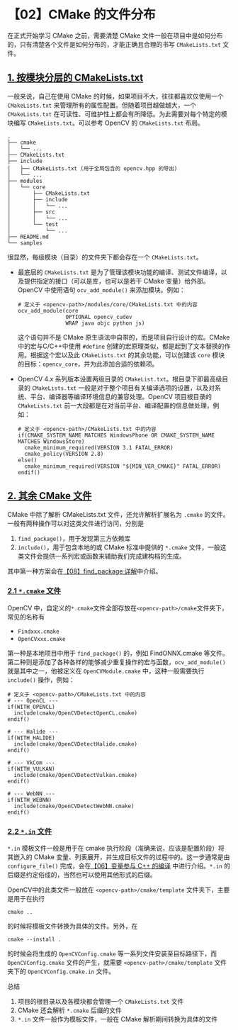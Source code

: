# 【02】CMake 的文件分布

在正式开始学习 CMake 之前，需要清楚 CMake 文件一般在项目中是如何分布的，只有清楚各个文件是如何分布的，才能正确且合理的书写 `CMakeLists.txt` 文件。

## [1. 按模块分层的 CMakeLists.txt](https://www.cccolt.top/tutorial/cmake/02.html#_1-按模块分层的-cmakelists-txt)

一般来说，自己在使用 CMake 的时候，如果项目不大，往往都喜欢仅使用一个 `CMakeLists.txt` 来管理所有的属性配置。但随着项目越做越大，一个 `CMakeLists.txt` 在可读性、可维护性上都会有所降低。为此需要对每个特定的模块编写 `CMakeLists.txt`。可以参考 OpenCV 的 `CMakeLists.txt` 布局。



```
.
├── cmake
│   └── ...
├── CMakeLists.txt
├── include
│   ├── CMakeLists.txt (用于全局包含的 opencv.hpp 的导出)
│   └── ...
├── modules
│   └── core
│       ├── CMakeLists.txt
│       ├── include
│       │   └── ...
│       ├── src
│       │   └── ...
│       └── test
│           └── ...
├── README.md
└── samples
```

很显然，每级模块（目录）的文件夹下都会存在一个 `CMakeLists.txt`。

- 最底层的 `CMakeLists.txt` 是为了管理该模块功能的编译、测试文件编译，以及提供指定的接口（可以是库，也可以是若干 CMake 变量）给外部。OpenCV 中使用语句 `ocv_add_module()` 来添加模块。例如：

  

  ```
  # 定义于 <opencv-path>/modules/core/CMakeLists.txt 中的内容
  ocv_add_module(core
                 OPTIONAL opencv_cudev
                 WRAP java objc python js)
  ```

  这个语句并不是 CMake 原生语法中自带的，而是项目自行设计的宏。CMake 中的宏与C/C++中使用 `#define` 创建的宏原理类似，都是起到了文本替换的作用。根据这个宏以及此 `CMakeLists.txt` 的其余功能，可以创建该 `core` 模块的目标：`opencv_core`，并为此添加合适的依赖项。

- OpenCV 4.x 系列版本设置两级目录的 `CMakeList.txt`。根目录下即最高级目录的 `CMakeLists.txt` 一般是对于整个项目有关编译选项的设置，以及对系统、平台、编译器等编译环境信息的兼容处理。OpenCV 项目根目录的 `CMakeLists.txt` 前一大段都是在对当前平台、编译配置的信息做处理，例如：

  

  ```
  # 定义于 <opencv-path>/CMakeLists.txt 中的内容
  if(CMAKE_SYSTEM_NAME MATCHES WindowsPhone OR CMAKE_SYSTEM_NAME MATCHES WindowsStore)
    cmake_minimum_required(VERSION 3.1 FATAL_ERROR)
    cmake_policy(VERSION 2.8)
  else()
    cmake_minimum_required(VERSION "${MIN_VER_CMAKE}" FATAL_ERROR)
  endif()
  ```

## [2. 其余 CMake 文件](https://www.cccolt.top/tutorial/cmake/02.html#_2-其余-cmake-文件)

CMake 中除了解析 CMakeLists.txt 文件，还允许解析扩展名为 `.cmake` 的文件。一般有两种操作可以对这类文件进行访问，分别是

1. `find_package()`，用于发现第三方依赖库
2. `include()`，用于包含本地的或 CMake 标准中提供的 `*.cmake` 文件，一般这类文件会提供一系列宏或函数来辅助我们完成建构档的生成。

其中第一种方案会在[【08】find_package 详解](https://www.cccolt.top/tutorial/cmake/08.html)中介绍。

### [2.1 `*.cmake` 文件](https://www.cccolt.top/tutorial/cmake/02.html#_2-1-cmake-文件)

OpenCV 中，自定义的`*.cmake`文件全部存放在`<opencv-path>/cmake`文件夹下，常见的名称有

- `Findxxx.cmake`
- `OpenCVxxx.cmake`

第一种是本地项目中用于 `find_package()` 的，例如 FindONNX.cmake 等文件。第二种则是添加了各种各样的能够减少重复操作的宏与函数，`ocv_add_module()` 就是其中之一，他被定义在 `OpenCVModule.cmake` 中，这种一般需要执行 `include()` 操作，例如：



```
# 定义于 <opencv-path>/CMakeLists.txt 中的内容
# --- OpenCL ---
if(WITH_OPENCL)
  include(cmake/OpenCVDetectOpenCL.cmake)
endif()

# --- Halide ---
if(WITH_HALIDE)
  include(cmake/OpenCVDetectHalide.cmake)
endif()

# --- VkCom ---
if(WITH_VULKAN)
  include(cmake/OpenCVDetectVulkan.cmake)
endif()

# --- WebNN ---
if(WITH_WEBNN)
  include(cmake/OpenCVDetectWebNN.cmake)
endif()
```

### [2.2 `*.in` 文件](https://www.cccolt.top/tutorial/cmake/02.html#_2-2-in-文件)

`*.in` 模板文件一般是用于在 cmake 执行阶段（准确来说，应该是配置阶段）将其嵌入的 CMake 变量、列表展开，并生成目标文件的过程中的。这一步通常是由 `configure_file()` 完成，会在[【06】变量参与 C++ 的编译](https://www.cccolt.top/tutorial/cmake/06.html) 中进行介绍。`*.in` 的后缀是约定俗成的，当然也可以使用其他形式的后缀。

OpenCV中的此类文件一般放在 `<opencv-path>/cmake/template` 文件夹下，主要是用于在执行



```
cmake ..
```

的时候将模板文件转换为具体的文件。另外，在



```
cmake --install .
```

的时候会将生成的 `OpenCVConfig.cmake` 等一系列文件安装至目标路径下，而 `OpenCVConfig.cmake` 文件的产生，就需要 `<opencv-path>/cmake/template` 文件夹下的 `OpenCVConfig.cmake.in` 文件。

总结

1. 项目的根目录以及各模块都会管理一个 `CMakeLists.txt` 文件
2. CMake 还会解析 `*.cmake` 后缀的文件
3. `*.in` 文件一般作为模板文件，一般在 CMake 解析期间转换为具体的文件